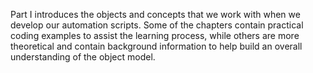 Part I introduces the objects and concepts that we work with when we
develop our automation scripts. Some of the chapters contain practical
coding examples to assist the learning process, while others are more
theoretical and contain background information to help build an overall
understanding of the object model.
